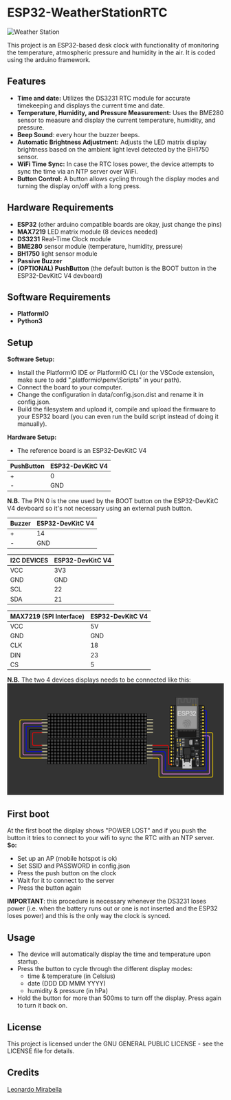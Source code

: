 # ESP32-WeatherStationRTC

![Weather Station](assets/image.gif)

This project is an ESP32-based desk clock with functionality of monitoring the temperature, atmospheric pressure and humidity in the air. It is coded using the arduino framework.

## Features

- **Time and date:** Utilizes the DS3231 RTC module for accurate timekeeping and displays the current time and date.
- **Temperature, Humidity, and Pressure Measurement:** Uses the BME280 sensor to measure and display the current temperature, humidity, and pressure.
- **Beep Sound**: every hour the buzzer beeps.
- **Automatic Brightness Adjustment:** Adjusts the LED matrix display brightness based on the ambient light level detected by the BH1750 sensor.
- **WiFi Time Sync:** In case the RTC loses power, the device attempts to sync the time via an NTP server over WiFi.
- **Button Control:** A button allows cycling through the display modes and turning the display on/off with a long press.

## Hardware Requirements

- **ESP32** (other arduino compatible boards are okay, just change the pins)
- **MAX7219** LED matrix module (8 devices needed)
- **DS3231** Real-Time Clock module
- **BME280** sensor module (temperature, humidity, pressure)
- **BH1750** light sensor module
- **Passive Buzzer**
- **(OPTIONAL) PushButton** (the default button is the BOOT button in the ESP32-DevKitC V4 devboard)

## Software Requirements

- **PlatformIO**
- **Python3**
## Setup

**Software Setup:**
   - Install the PlatformIO IDE or PlatformIO CLI (or the VSCode extension, make sure to add ".platformio\penv\Scripts" in your path).
   - Connect the board to your computer.
   - Change the configuration in data/config.json.dist and rename it in config.json.
   - Build the filesystem and upload it, compile and upload the firmware to your ESP32 board (you can even run the build script instead of doing it manually).

**Hardware Setup:**
   - The reference board is an ESP32-DevKitC V4

| PushButton | ESP32-DevKitC V4 |
| ----------- | ----------- |
|  + | 0 |
|  - | GND |

**N.B.** The PIN 0 is the one used by the BOOT button on the ESP32-DevKitC V4 devboard so it's not necessary using an external push button.

| Buzzer | ESP32-DevKitC V4 |
| ----------- | ----------- |
|  + | 14 |
|  - | GND |

| I2C DEVICES| ESP32-DevKitC V4 |
| ----------- | ----------- |
| VCC | 3V3 |
| GND | GND |
| SCL | 22 |
| SDA | 21 |


| MAX7219 (SPI Interface) | ESP32-DevKitC V4 |
| ----------- | ----------- |
| VCC | 5V |
| GND | GND |
| CLK | 18 |
| DIN | 23 |
| CS | 5 |

**N.B.** The two 4 devices displays needs to be connected like this:
![Display schematic](assets/schematic_display.png)

## First boot
At the first boot the display shows "POWER LOST" and if you push the button it tries to connect to your wifi to sync the RTC with an NTP server.
**So:**
- Set up an AP (mobile hotspot is ok)
- Set SSID and PASSWORD in config.json
- Press the push button on the clock
- Wait for it to connect to the server
- Press the button again

**IMPORTANT**: this procedure is necessary whenever the DS3231 loses power (i.e. when the battery runs out or one is not inserted and the ESP32 loses power) and this is the only way the clock is synced.

## Usage

- The device will automatically display the time and temperature upon startup.
- Press the button to cycle through the different display modes:
    - time & temperature (in Celsius)
    - date (DDD DD MMM YYYY)
    - humidity & pressure (in hPa)
- Hold the button for more than 500ms to turn off the display. Press again to turn it back on.

## License

This project is licensed under the GNU GENERAL PUBLIC LICENSE - see the LICENSE file for details.

## Credits
[Leonardo Mirabella](https://github.com/infra-blue)